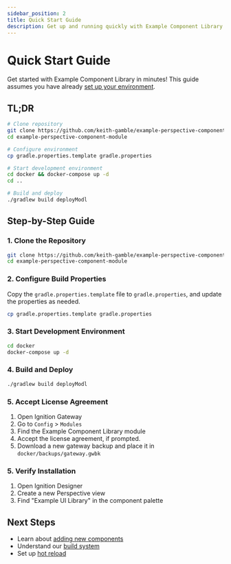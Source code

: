 ```yaml
---
sidebar_position: 2
title: Quick Start Guide
description: Get up and running quickly with Example Component Library
---
```


# Quick Start Guide

Get started with Example Component Library in minutes! This guide assumes you have already [set up your environment](./environment-setup).

## TL;DR

```bash
# Clone repository
git clone https://github.com/keith-gamble/example-perspective-component-module.git
cd example-perspective-component-module

# Configure environment
cp gradle.properties.template gradle.properties

# Start development environment
cd docker && docker-compose up -d
cd ..

# Build and deploy
./gradlew build deployModl
```

## Step-by-Step Guide

### 1. Clone the Repository

```bash
git clone https://github.com/keith-gamble/example-perspective-component-module.git
cd example-perspective-component-module
```

### 2. Configure Build Properties

Copy the `gradle.properties.template` file to `gradle.properties`, and update the properties as needed.

```bash
cp gradle.properties.template gradle.properties
```

### 3. Start Development Environment

```bash
cd docker
docker-compose up -d
```

### 4. Build and Deploy

```bash
./gradlew build deployModl
```

### 5. Accept License Agreement

1. Open Ignition Gateway
2. Go to `Config` > `Modules`
3. Find the Example Component Library module
4. Accept the license agreement, if prompted.
5. Download a new gateway backup and place it in `docker/backups/gateway.gwbk`

### 5. Verify Installation

1. Open Ignition Designer
2. Create a new Perspective view
3. Find "Example UI Library" in the component palette

## Next Steps

- Learn about [adding new components](../guides/adding-components)
- Understand our [build system](../guides/build-system)
- Set up [hot reload](../development/hot-reload)

